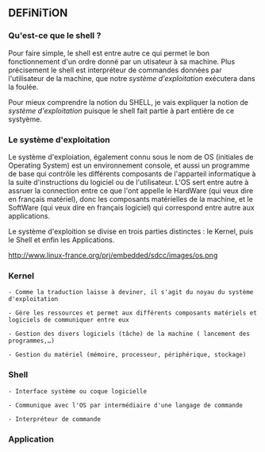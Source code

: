 ## DEFiNiTiON

### Qu'est-ce que le shell ?

Pour faire simple, le shell est entre autre ce qui permet le bon fonctionnement d'un ordre donné par un utisateur à sa machine.
Plus précisement le shell est interpréteur de commandes données par l'utilisateur de la machine, que notre *système d'exploitation* exécutera dans la foulée.

Pour mieux comprendre la notion du SHELL, je vais expliquer la notion de *système d'exploitation* puisque le shell fait partie à part entière de ce systyème.


### Le système d'exploitation

Le système d'exploiation, également connu sous le nom de OS (initiales de Operating System) est un environnement console, et aussi un programme de base qui contrôle les différents composants de l'apparteil informatique à la suite d'instructions du logiciel ou de l'utilisateur. L'OS sert entre autre à assruer la connection entre ce que l'ont appelle le HardWare (qui veux dire en français matériel), donc les composants matérielles de la machine, et le SoftWare (qui veux dire en français logiciel) qui correspond entre autre aux applications.

Le système d'exploition se divise en trois parties distinctes : le Kernel, puis le Shell et enfin les Applications.

http://www.linux-france.org/prj/embedded/sdcc/images/os.png

   ### Kernel
    - Comme la traduction laisse à deviner, il s'agit du noyau du système d'exploitation                                                                                  
       
    - Gère les ressources et permet aux différents composants matériels et logiciels de communiquer entre eux  
       
    - Gestion des divers logiciels (tâche) de la machine ( lancement des programmes,…)
       
    - Gestion du matériel (mémoire, processeur, périphérique, stockage)
       
  ### Shell
    - Interface système ou coque logicielle
    
    - Communique avec l'OS par intermédiaire d'une langage de commande
    
    - Interpréteur de commande
    
  ### Application
